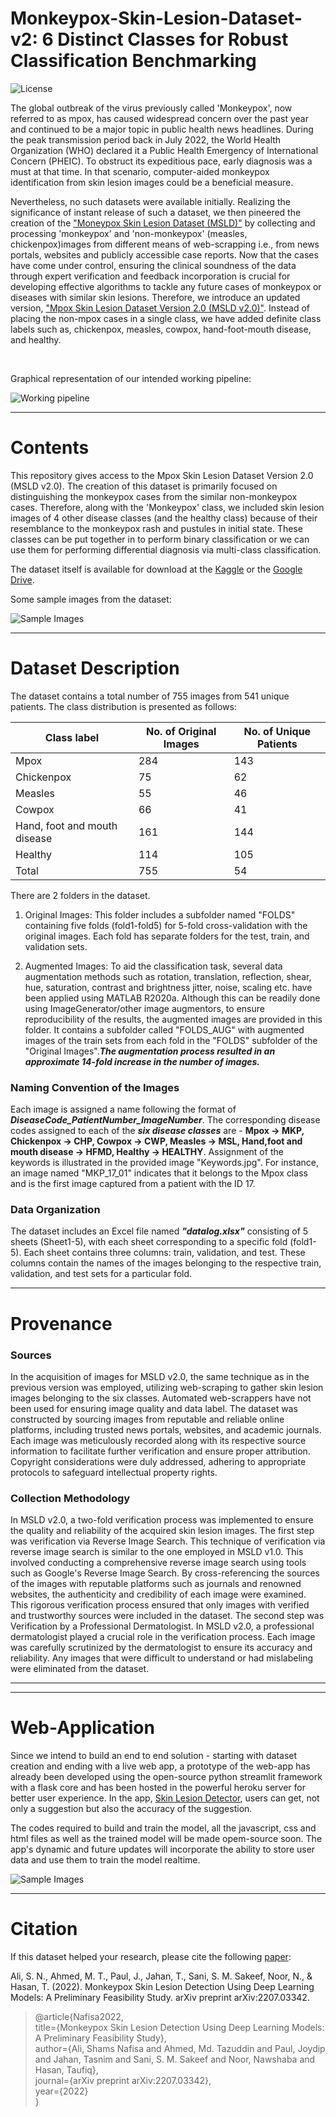 # Monkeypox-Skin-Lesion-Dataset-v2: 6 Distinct Classes for Robust Classification Benchmarking  

![License](https://github.com/ShamsNafisaAli/Monkeypox-Skin-Lesion-Dataset/blob/main/Assests/cc.png)

The global outbreak of the virus previously called 'Monkeypox', now referred to as mpox, has caused widespread concern over the past year and continued to be a major topic in public health news headlines. During the peak transmission period back in July 2022, the World Health Organization (WHO) declared it a Public Health Emergency of International Concern (PHEIC). To obstruct its expeditious pace, early diagnosis was a must at that time. In that scenario, computer-aided monkeypox identification from skin lesion images could be a beneficial measure.

Nevertheless, no such datasets were available initially. Realizing the significance of instant release of such a dataset, we then pineered the creation of the ["Moneypox Skin Lesion Dataset (MSLD)"](https://www.kaggle.com/datasets/nafin59/monkeypox-skin-lesion-dataset) by collecting and processing 'monkeypox' and 'non-monkeypox' (measles, chickenpox)images from different means of web-scrapping i.e., from news portals, websites and publicly accessible case reports. Now that the cases have come under control, ensuring the clinical soundness of the data through expert verification and feedback incorporation is crucial for developing effective algorithms to tackle any future cases of monkeypox or diseases with similar skin lesions. Therefore, we introduce an updated version, ["Mpox Skin Lesion Dataset Version 2.0 (MSLD v2.0)"](https://www.kaggle.com/datasets/joydippaul/mpox-skin-lesion-dataset-version-20-msld-v20). Instead of placing the non-mpox cases in a single class, we have added definite class labels such as, chickenpox, measles, cowpox, hand-foot-mouth disease, and healthy. 


<!--The recent monkeypox outbreak has become a global healthcare concern owing to its rapid spread in more than 65 countries around the globe.  But the confirmatory Polymerase Chain Reaction (PCR) tests and other biochemical assays are not readily available in suffiecient quantities. --> <br />

Graphical representation of our intended working pipeline:<br />


![Working pipeline](https://github.com/ShamsNafisaAli/Monkeypox-Skin-Lesion-Dataset/blob/main/Assests/workflow.png)

* * *

# Contents

This repository gives access to the Mpox Skin Lesion Dataset Version 2.0 (MSLD v2.0). The creation of this dataset is primarily focused on distinguishing the monkeypox cases from the similar non-monkeypox cases. Therefore, along with the 'Monkeypox' class, we included skin lesion images of 4 other disease classes (and the healthy class) because of their resemblance to the monkeypox rash and pustules in initial state. These classes can be put together in to perform binary classification or we can use them for performing differential diagnosis via multi-class classification.<br />

The dataset itself is available for download at the [Kaggle](https://www.kaggle.com/datasets/joydippaul/mpox-skin-lesion-dataset-version-20-msld-v20) or the [Google Drive](https://drive.google.com/drive/folders/1_bGmbDQNgJViQenjZ4QUhhzpdiubga48?usp=sharing).<br />


Some sample images from the dataset:<br />


![Sample Images](https://github.com/ShamsNafisaAli/Monkeypox-Skin-Lesion-Dataset-v2/blob/main/Assets/samples.jpg)


* * *

# Dataset Description
The dataset contains a total number of 755 images from 541 unique patients. The class distribution is presented as follows:

| Class label                    | No. of Original Images | No. of Unique Patients |
|-------------------------------|-----------------------|------------------------|
| Mpox                          | 284                   | 143                    |
| Chickenpox                    | 75                    | 62                     |
| Measles                       | 55                    | 46                     |
| Cowpox                        | 66                    | 41                     |
| Hand, foot and mouth disease  | 161                   | 144                    |
| Healthy                       | 114                   | 105                    |
| Total                         | 755                   | 54                     |



There are 2 folders in the dataset.<br />

1) Original Images: This folder includes a subfolder named "FOLDS" containing five folds (fold1-fold5) for 5-fold cross-validation with the original images. Each fold has separate folders for the test, train, and validation sets.<br />

2) Augmented Images: To aid the classification task, several data augmentation methods such as rotation, translation, reflection, shear, hue, saturation, contrast and brightness jitter, noise, scaling etc. have been applied using MATLAB R2020a. Although this can be readily done using ImageGenerator/other image augmentors, to ensure reproducibility of the results, the augmented images are provided in this folder. It contains a subfolder called "FOLDS_AUG" with augmented images of the train sets from each fold in the "FOLDS" subfolder of the "Original Images".***The augmentation process resulted in an approximate 14-fold increase in the number of images.***<br />
 

### Naming Convention of the Images
Each image is assigned a name following the format of ***DiseaseCode_PatientNumber_ImageNumber***. The corresponding disease codes assigned to each of the ***six disease classes*** are - **Mpox -> MKP, Chickenpox -> CHP, Cowpox -> CWP, Measles -> MSL, Hand,foot and mouth disease -> HFMD, Healthy -> HEALTHY**. Assignment of the keywords is illustrated in the provided image "Keywords.jpg". For instance, an image named "MKP_17_01" indicates that it belongs to the Mpox class and is the first image captured from a patient with the ID 17.

### Data Organization
The dataset includes an Excel file named ***"datalog.xlsx"*** consisting of 5 sheets (Sheet1-5), with each sheet corresponding to a specific fold (fold1-5). Each sheet contains three columns: train, validation, and test. These columns contain the names of the images belonging to the respective train, validation, and test sets for a particular fold.


<!-- ![Data Preparation](https://github.com/ShamsNafisaAli/Monkeypox-Skin-Lesion-Dataset/blob/main/Assests/data_split.png)-->

* * *
# Provenance

### Sources
In the acquisition of images for MSLD v2.0, the same technique as in the previous version was employed, utilizing web-scraping to gather skin lesion images belonging to the six classes. Automated web-scrappers have not been used for ensuring image quality and data label. The dataset was constructed by sourcing images from reputable and reliable online platforms, including trusted news portals, websites, and academic journals. Each image was meticulously recorded along with its respective source information to facilitate further verification and ensure proper attribution. Copyright considerations were duly addressed, adhering to appropriate protocols to safeguard intellectual property rights.

### Collection Methodology
In MSLD v2.0, a two-fold verification process was implemented to ensure the quality and reliability of the acquired skin lesion images. The first step was verification via Reverse Image Search. This technique of verification via reverse image search is similar to the one employed in MSLD v1.0. This involved conducting a comprehensive reverse image search using tools such as Google's Reverse Image Search. By cross-referencing the sources of the images with reputable platforms such as journals and renowned websites, the authenticity and credibility of each image were examined. This rigorous verification process ensured that only images with verified and trustworthy sources were included in the dataset. The second step was Verification by a Professional Dermatologist. In MSLD v2.0, a professional dermatologist played a crucial role in the verification process. Each image was carefully scrutinized by the dermatologist to ensure its accuracy and reliability. Any images that were difficult to understand or had mislabeling were eliminated from the dataset.

* * *
<!-- !# Sample Notebook for Classification

To see, how you can use this dataset for performing binary classification, please refer to the following notebooks:<br />
- [Notebook1](https://www.kaggle.com/code/gpiosenka/monkey-pox-f1-score-90) <br />
- [Notebook2](https://www.kaggle.com/code/nafin59/monkeypox-sample-classification-notebook)<br />-->

* * *

# Web-Application

Since we intend to build an end to end solution - starting with dataset creation and ending with a live web app, a prototype of the web-app has already been developed using the open-source python streamlit framework with a flask core and has been hosted in the powerful heroku server for better user experience. In the app, [Skin Lesion Detector](https://monkey-pox-detector-mhealthlab.herokuapp.com/), users can get, not only a suggestion but also the accuracy of the suggestion. <br />

The codes required to build and train the model, all the javascript, css and html files as well as the trained model will be made opem-source soon. The app's dynamic and future updates will incorporate the ability to store user data and use them to train the model realtime.<br />

![Sample Images](https://github.com/ShamsNafisaAli/Monkeypox-Skin-Lesion-Dataset-v2/blob/main/Assets/app_interface.jpg)

* * *

# Citation

If this dataset helped your research, please cite the following [paper](https://arxiv.org/abs/2207.03342):<br />

Ali, S. N., Ahmed, M. T., Paul, J., Jahan, T., Sani,  S. M. Sakeef, Noor, N., & Hasan, T. (2022). Monkeypox Skin Lesion Detection Using Deep Learning Models: A Preliminary Feasibility Study. arXiv preprint arXiv:2207.03342.

<blockquote>
  
@article{Nafisa2022,<br />
  title={Monkeypox Skin Lesion Detection Using Deep Learning Models: A Preliminary Feasibility Study},<br />
  author={Ali, Shams Nafisa and Ahmed, Md. Tazuddin and Paul, Joydip  and Jahan, Tasnim and Sani,  S. M. Sakeef and Noor, Nawshaba and Hasan, Taufiq},<br />
  journal={arXiv preprint arXiv:2207.03342},<br />
  year={2022}<br />
}
